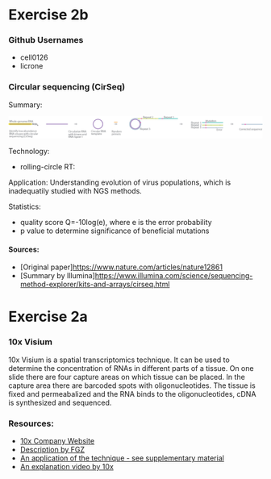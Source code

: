 # Exercise 2b

### Github Usernames

* cell0126
* licrone

### Circular sequencing (CirSeq)

Summary:

![Scheme](cirseq.png)



Technology:
* rolling-circle RT:

Application:
Understanding evolution of virus populations, which is inadequatily studied with NGS methods.

Statistics:
* quality score Q=-10log(e), where e is the error probability
* p value to determine significance of beneficial mutations

#### Sources:
* [Original paper]https://www.nature.com/articles/nature12861
* [Summary by Illumina]https://www.illumina.com/science/sequencing-method-explorer/kits-and-arrays/cirseq.html


# Exercise 2a

### 10x Visium
10x Visium is a spatial transcriptomics technique. It can be used to determine the concentration of RNAs in different parts of a tissue. On one slide there are four capture areas on which tissue can be placed. In the capture area there are barcoded spots with oligonucleotides. The tissue is fixed and permeabalized and the RNA binds to the oligonucleotides, cDNA is synthesized and sequenced. 

### Resources:
* [10x Company Website](https://www.10xgenomics.com/products/spatial-gene-expression)
* [Description by FGZ](https://fgcz.ch/omics_areas/transcriptomics_uc/applications/Spatial-transcriptomics.html)
* [An application of the technique - see supplementary material](https://www.biorxiv.org/content/10.1101/2020.11.17.386458v2)
* [An explanation video by 10x](https://www.youtube.com/watch?v=VwNk4d-0RJc)
